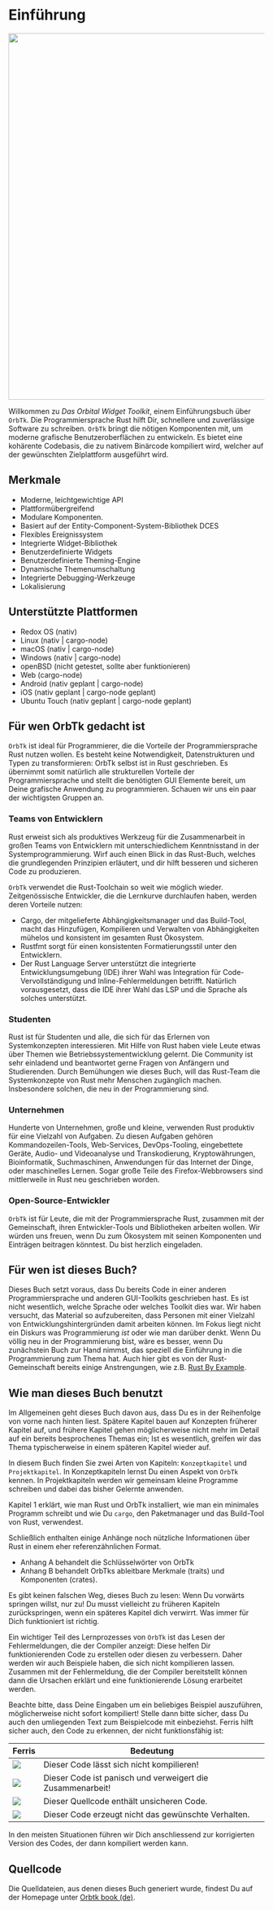 # Einführung

<!--
> Hinweis: Diese Ausgabe des Buches ist identisch mit dem [The Orbital Widget Toolkit][nsporbtk],
> das in gedruckter Form sowie als E-Book bei [No Starch Press][nsporbtk] erhältlich ist.

[nsporbtk]: https://nostarch.com/orbtk
[nsp]: https://nostarch.com/
-->

[<img src="img/orbtk.svg" width="720"/>](img/orbtk.svg)

Willkommen zu *Das Orbital Widget Toolkit*, einem Einführungsbuch über
`OrbTk`.  Die Programmiersprache Rust hilft Dir, schnellere und
zuverlässige Software zu schreiben. `OrbTk` bringt die nötigen
Komponenten mit, um moderne grafische Benutzeroberflächen zu
entwickeln. Es bietet eine kohärente Codebasis, die zu nativem
Binärcode kompiliert wird, welcher auf der gewünschten Zielplattform
ausgeführt wird.

## Merkmale

* Moderne, leichtgewichtige API
* Plattformübergreifend
* Modulare Komponenten.
* Basiert auf der Entity-Component-System-Bibliothek DCES
* Flexibles Ereignissystem
* Integrierte Widget-Bibliothek
* Benutzerdefinierte Widgets
* Benutzerdefinierte Theming-Engine
* Dynamische Themenumschaltung
* Integrierte Debugging-Werkzeuge
* Lokalisierung

## Unterstützte Plattformen

* Redox OS (nativ)
* Linux (nativ | cargo-node)
* macOS (nativ | cargo-node)
* Windows (nativ | cargo-node)
* openBSD (nicht getestet, sollte aber funktionieren)
* Web (cargo-node)
* Android (nativ geplant | cargo-node)
* iOS (nativ geplant | cargo-node geplant)
* Ubuntu Touch (nativ geplant | cargo-node geplant)

## Für wen OrbTk gedacht ist

`OrbTk` ist ideal für Programmierer, die die Vorteile der
Programmiersprache Rust nutzen wollen. Es besteht keine
Notwendigkeit, Datenstrukturen und Typen zu transformieren: OrbTk
selbst ist in Rust geschrieben. Es übernimmt somit natürlich alle
strukturellen Vorteile der Programmiersprache und stellt die
benötigten GUI Elemente bereit, um Deine grafische Anwendung zu
programmieren. Schauen wir uns ein paar der wichtigsten Gruppen an.

### Teams von Entwicklern

Rust erweist sich als produktives Werkzeug für die Zusammenarbeit in
großen Teams von Entwicklern mit unterschiedlichem Kenntnisstand in
der Systemprogrammierung. Wirf auch einen Blick in das Rust-Buch,
welches die grundlegenden Prinzipien erläutert, und dir hilft besseren
und sicheren Code zu produzieren.

`OrbTk` verwendet die Rust-Toolchain so weit wie möglich wieder.
Zeitgenössische Entwickler, die die Lernkurve durchlaufen haben, werden deren Vorteile nutzen:

* Cargo, der mitgelieferte Abhängigkeitsmanager und das Build-Tool,
  macht das Hinzufügen, Kompilieren und Verwalten von Abhängigkeiten
  mühelos und konsistent im gesamten Rust Ökosystem.
* Rustfmt sorgt für einen konsistenten Formatierungsstil unter den
  Entwicklern.
* Der Rust Language Server unterstützt die integrierte
  Entwicklungsumgebung (IDE) ihrer Wahl was Integration für
  Code-Vervollständigung und Inline-Fehlermeldungen
  betrifft. Natürlich vorausgesetzt, dass die IDE ihrer Wahl das LSP
  und die Sprache als solches unterstützt.

### Studenten

Rust ist für Studenten und alle, die sich für das Erlernen von
Systemkonzepten interessieren.  Mit Hilfe von Rust haben viele Leute
etwas über Themen wie Betriebssystementwicklung gelernt. Die Community
ist sehr einladend und beantwortet gerne Fragen von Anfängern und
Studierenden. Durch Bemühungen wie dieses Buch, will das Rust-Team
die Systemkonzepte von Rust mehr Menschen zugänglich machen.
Insbesondere solchen, die neu in der Programmierung sind.

### Unternehmen

Hunderte von Unternehmen, große und kleine, verwenden Rust produktiv
für eine Vielzahl von Aufgaben. Zu diesen Aufgaben gehören
Kommandozeilen-Tools, Web-Services, DevOps-Tooling, eingebettete
Geräte, Audio- und Videoanalyse und Transkodierung, Kryptowährungen,
Bioinformatik, Suchmaschinen, Anwendungen für das Internet der Dinge,
oder maschinelles Lernen. Sogar große Teile des Firefox-Webbrowsers
sind mittlerweile in Rust neu geschrieben worden.

### Open-Source-Entwickler

`OrbTk` ist für Leute, die mit der Programmiersprache Rust, zusammen
mit der Gemeinschaft, ihren Entwickler-Tools und Bibliotheken arbeiten
wollen. Wir würden uns freuen, wenn Du zum Ökosystem mit seinen
Komponenten und Einträgen beitragen könntest. Du bist herzlich
eingeladen.

## Für wen ist dieses Buch?

Dieses Buch setzt voraus, dass Du bereits Code in einer anderen
Programmiersprache und anderen GUI-Toolkits geschrieben hast. Es ist
nicht wesentlich, welche Sprache oder welches Toolkit dies war. Wir
haben versucht, das Material so aufzubereiten, dass Personen mit einer
Vielzahl von Entwicklungshintergründen damit arbeiten können. Im
Fokus liegt nicht ein Diskurs was Programmierung *ist* oder wie man
darüber denkt. Wenn Du völlig neu in der Programmierung bist, wäre
es besser, wenn Du zunächstein Buch zur Hand nimmst, das speziell die
Einführung in die Programmierung zum Thema hat. Auch hier gibt es von der
Rust-Gemeinschaft bereits einige Anstrengungen, wie z.B. [Rust By
Example](https://doc.rust-lang.org/stable/rust-by-example/).

## Wie man dieses Buch benutzt

Im Allgemeinen geht dieses Buch davon aus, dass Du es in der
Reihenfolge von vorne nach hinten liest. Spätere Kapitel bauen auf
Konzepten früherer Kapitel auf, und frühere Kapitel gehen
möglicherweise nicht mehr im Detail auf ein bereits besprochenes
Themas ein; Ist es wesentlich, greifen wir das Thema typischerweise in
einem späteren Kapitel wieder auf.

In diesem Buch finden Sie zwei Arten von Kapiteln: `Konzeptkapitel` und `Projektkapitel`.
In Konzeptkapiteln lernst Du einen Aspekt von `OrbTk` kennen. In
Projektkapiteln werden wir gemeinsam kleine Programme schreiben und
dabei das bisher Gelernte anwenden.

Kapitel 1 erklärt, wie man Rust und OrbTk installiert, wie man ein
minimales Programm schreibt und wie Du `cargo`, den Paketmanager und
das Build-Tool von Rust, verwendest.

Schließlich enthalten einige Anhänge noch nützliche Informationen über
Rust in einem eher referenzähnlichen Format.

* Anhang A behandelt die Schlüsselwörter von OrbTk
* Anhang B behandelt OrbTks ableitbare Merkmale (traits) und Komponenten (crates).

Es gibt keinen falschen Weg, dieses Buch zu lesen: Wenn Du vorwärts
springen willst, nur zu! Du musst vielleicht zu früheren Kapiteln
zurückspringen, wenn ein späteres Kapitel dich verwirrt.
Was immer für Dich funktioniert ist richtig.
<span id="ferris"></span>

Ein wichtiger Teil des Lernprozesses von `OrbTk` ist das Lesen der
Fehlermeldungen, die der Compiler anzeigt: Diese helfen Dir
funktionierenden Code zu erstellen oder diesen zu verbessern. Daher
werden wir auch Beispiele haben, die sich nicht kompilieren lassen.
Zusammen mit der Fehlermeldung, die der Compiler bereitstellt können
dann die Ursachen erklärt und eine funktionierende Lösung erarbeitet
werden.

Beachte bitte, dass Deine Eingaben um ein beliebiges Beispiel
auszuführen, möglicherweise nicht sofort kompiliert! Stelle dann bitte
sicher, dass Du auch den umliegenden Text zum Beispielcode mit
einbeziehst. Ferris hilft sicher auch, den Code zu erkennen, der nicht
funktionsfähig ist:

| Ferris | Bedeutung |
|-------------------------------------------------------------------------|-----------------------------------------------------------|
| <img src="img/ferris/does_not_compile.svg" class="ferris-explain"/> | Dieser Code lässt sich nicht kompilieren!                      |
| <img src="img/ferris/panics.svg" class="ferris-explain"/>               | Dieser Code ist panisch und verweigert die Zusammenarbeit!|
| <img src="img/ferris/unsafe.svg" class="ferris-explain"/> | Dieser Quellcode enthält unsicheren Code.            |
| <img src="img/ferris/not_desired_behavior.svg" class="ferris-explain"/> | Dieser Code erzeugt nicht das gewünschte Verhalten.       |

In den meisten Situationen führen wir Dich anschliessend zur korrigierten Version des Codes, der dann kompiliert werden kann.

## Quellcode

Die Quelldateien, aus denen dieses Buch generiert wurde, findest Du
auf der Homepage unter [Orbtk book (de)][orbtk_book_de].

[orbtk_book_de]: https://github.com/redox-os/orbtk-book/tree/master/src/de
